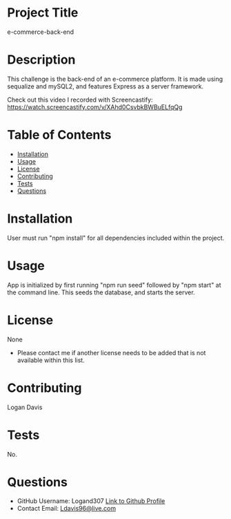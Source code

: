 # Project Title
e-commerce-back-end
# Description
This challenge is the back-end of an e-commerce platform. It is made using sequalize and mySQL2, and features Express as a server framework.

Check out this video I recorded with Screencastify: https://watch.screencastify.com/v/XAhd0CsvbkBWBuELfqQg

# Table of Contents 
* [Installation](#installation)
* [Usage](#usage)
* [License](#license)
* [Contributing](#contributing)
* [Tests](#tests)
* [Questions](#questions)
    
# Installation
User must run "npm install" for all dependencies included within the project. 
# Usage
App is initialized by first running "npm run seed" followed by "npm start" at the command line. This seeds the database, and starts the server.
# License 
None

* Please contact me if another license needs to be added that is not available within this list. 
# Contributing 
Logan Davis
# Tests
No.
# Questions
* GitHub Username: 
Logand307
[Link to Github Profile](https://github.com/Logand307)
* Contact Email: 
Ldavis96@live.com
